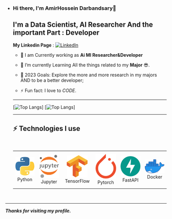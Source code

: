 - ### Hi there, I'm AmirHossein Darbandsary👋

  ## I'm a   Data Scientist, AI Researcher And the important Part : Developer 
  **My Linkedin Page** : [![LinkedIn](https://img.shields.io/badge/linkedin-%230077B5.svg?style=for-the-badge&logo=linkedin&logoColor=white)](https://www.linkedin.com/in/amirhosein-darbandsary-505803207/)
 

  * 🔭 I am Currently working as **Ai Ml Researcher&Developer** 

  - 🌱 I’m currently Learning  All the things related to my **Major** 😎.

  
  - 🥅 2023 Goals: Explore the more and more research in my majors AND to be a better developer;   

  - ⚡ Fun fact: I love to *CODE*.
  ---
  
  [![Top Langs](https://github-readme-stats.vercel.app/api/?username=amirhosein-kia-darbandsary&langs_count=5&theme=outrun&show_icons=true)]  [![Top Langs](https://github-readme-stats.vercel.app/api/top-langs/?username=amirhosein-kia-darbandsary&langs_count=5&theme=yeblu&show_icons=true)]
    
  
  ---
 


  
    ## ⚡  Technologies I use 
   
    <br>
    <div align="center">
        <table align="center">
            <tr>
                <td align="center" width="140" height="112.43">
                    <img src="./assets/icons/python.jpeg" width="65px"/>
                    <br /> Python
                </td>
                <td align="center" width="140" height="112.43">
                    <img src="./assets/icons/jupyter.png" width="65px"/>
                    <br /> Jupyter
                </td>
                <td align="center" width="140" height="112.43">
                    <img src="./assets/icons/tensorflow.png" width="65px"/>
                    <br /> TensorFlow
                </td>
                <td align="center" width="140" height="112.43">
                    <img src="./assets/icons/pytorch.png" width="65px"/>
                    <br /> Pytorch
                </td>
                <td align="center" width="140" height="112.43">
                    <img src="./assets/icons/fastapi.png" width="65px"/>
                    <br /> FastAPI
                </td>
                <td align="center" width="140" height="112.43">
                    <img src="./assets/icons/docker.png" width="65px"/>
                    <br /> Docker
                </td>
            </tr>
        </table>
    </div>
    <br>
    




---

***Thanks for visiting my profile.***
